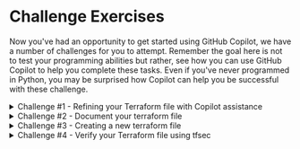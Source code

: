 # Challenge Exercises

Now you've had an opportunity to get started using GitHub Copilot, we have a number of challenges for you to attempt. Remember the goal here is not to test your programming abilities but rather, see how you can use GitHub Copilot to help you complete these tasks. Even if you've never programmed in Python, you may be surprised how Copilot can help you be successful with these challenge.



<details>
<summary>Challenge #1 - Refining your Terraform file with Copilot assistance</summary>

### Refining your Terraform file with Copilot assistance

Try to improve the code suggested by Copilot by yourself. For example, try to change the following:
- Change the size of Azure VM
- Change the OS of the Azure VM
- Change the network interface of Azure VM to another one
This will allow you to see how your favourite AI Pair programmer can help you to refine your code by providing helpful suggestions. This should mean less time consuming trial and error and more time to focus on the task at hand.

</details>

<details>
<summary>Challenge #2 - Document your terraform file</summary>

### Document your terraform file

Try writing documentation for this Terraform script; GitHub Copilot will make suggestions for natural language documentation as well.

</details>

<details>
<summary>Challenge #3 - Creating a new terraform file</summary>

### Creating a new terraform file

Try creating a new file and writing a Terraform script and see what suggestions GitHub Copilot makes. You will probably find that on a completely new file, GitHub Copilot's suggestions are often not exactly what you intended. At that point, you may want to write some resource definitions yourself, or write detailed comments.

</details>


<details>
<summary>Challenge #4 - Verify your Terraform file using tfsec</summary>

### Verify your Terraform file using tfsec

- `tfsec` is an open source static analysis security scanner for your Terraform code. Use `tfsec` to verify that the terraform file you've just completed to detect any issues.
>:bulb: tfsec is preinstalled in the Codespaces environment. If you are not using the Codespaces environment, you will need to visit https://aquasecurity.github.io/tfsec/v1.28.1/ to install the tool locally.
- In VSCode, in the **terminal** panel, enter `tfsec` to run the tool against the terraform file. Depending on any changes you've made, there will likely be a number of issues identified. It's important to realise that GitHub Copilot's output (or any generated output for that matter) should always be reviewed and verified. Your existing processes should be followed to ensure that any changes are reviewed and approved before being merged into your main branch.
</details>
